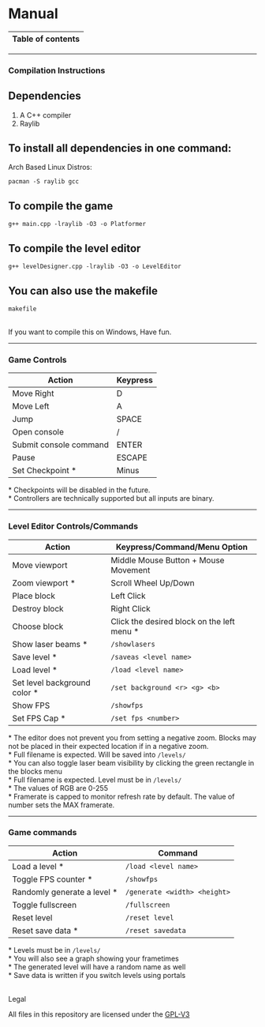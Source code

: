 # Manual

| Table of contents |
| ------------- |


---
### Compilation Instructions
## Dependencies
1. A C++ compiler
2. Raylib <br/> 

## To install all dependencies in one command:
Arch Based Linux Distros:
  ```
pacman -S raylib gcc
  ```

## To compile the game
  ```
g++ main.cpp -lraylib -O3 -o Platformer
  ```

## To compile the level editor
  ```
g++ levelDesigner.cpp -lraylib -O3 -o LevelEditor
  ```

## You can also use the makefile
  ```
makefile
  ```
<br/>
If you want to compile this on Windows, Have fun.	
<br/>

---

### Game Controls
| Action | Keypress |
| ------ | -------- |
| Move Right | D |
| Move Left | A |
| Jump | SPACE |
| Open console | / |
| Submit console command | ENTER |
| Pause | ESCAPE |
| Set Checkpoint * | Minus |

\* Checkpoints will be disabled in the future. <br>
\* Controllers are technically supported but all inputs are binary. <br>

---
### Level Editor Controls/Commands
| Action | Keypress/Command/Menu Option |
| ------ | ---------------------------- |
| Move viewport | Middle Mouse Button + Mouse Movement |
| Zoom viewport * | Scroll Wheel Up/Down |
| Place block | Left Click |
| Destroy block | Right Click |
| Choose block | Click the desired block on the left menu * |
| Show laser beams * | `/showlasers` |
| Save level * | `/saveas <level name>` |
| Load level * | `/load <level name>` |
| Set level background color * | `/set background <r> <g> <b>` |
| Show FPS | `/showfps` |
| Set FPS Cap * | `/set fps <number>` |

\* The editor does not prevent you from setting a negative zoom. Blocks may not be placed in their expected location if in a negative zoom. <br>
\* Full filename is expected. Will be saved into `/levels/` <br>
\* You can also toggle laser beam visibility by clicking the green rectangle in the blocks menu <br>
\* Full filename is expected. Level must be in `/levels/` <br>
\* The values of RGB are 0-255 <br>
\* Framerate is capped to monitor refresh rate by default. The value of number sets the MAX framerate.

---
### Game commands
| Action | Command |
| ------ | ------- |
| Load a level * | `/load <level name>` |
| Toggle FPS counter * | `/showfps` |
| Randomly generate a level * | `/generate <width> <height>` |
| Toggle fullscreen | `/fullscreen` |
| Reset level | `/reset level` |
| Reset save data * | `/reset savedata` |

\* Levels must be in `/levels/` <br>
\* You will also see a graph showing your frametimes <br>
\* The generated level will have a random name as well <br>
\* Save data is written if you switch levels using portals <br>


<br/>
Legal

All files in this repository are licensed under the [GPL-V3](LICENSE)